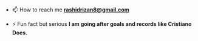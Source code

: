 

- 📫 How to reach me **rashidrizan8@gmail.com**

- ⚡ Fun fact but serious **I am going after goals and records like Cristiano Does.**

